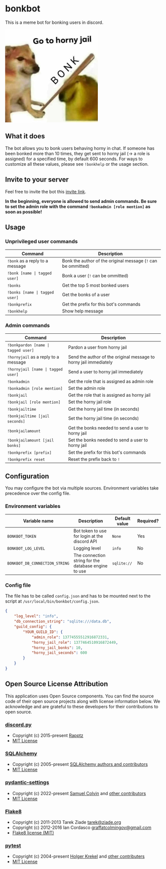 # bonkbot

This is a meme bot for bonking users in discord.

![Horny jail meme](assets/bonk.png)

## What it does
The bot allows you to bonk users behaving horny in chat.
If someone has been bonked more than 10 times, they get sent to horny jail (-> a role is assigned) for a specified time, by default 600 seconds.
For ways to customize all these values, please see `!bonkhelp` or the usage section.

## Invite to your server
Feel free to invite the bot  this [invite link](https://discord.com/oauth2/authorize?client_id=1254550959510519869).

**In the beginning, everyone is allowed to send admin commands. Be sure to set the admin role with the command `!bonkadmin [role mention]` as soon as possible!**

## Usage

### Unprivileged user commands
| Command | Description |
| - | - |
| `!bonk` as a reply to a message | Bonk the author of the original message (`!` can be ommitted) |
| `!bonk [name \| tagged user]` | Bonk a user (`!` can be ommitted) |
| `!bonks` | Get the top 5 most bonked users |
| `!bonks [name \| tagged user]` | Get the bonks of a user |
| `!bonkprefix` | Get the prefix for this bot's commands
| `!bonkhelp` | Show help message |

### Admin commands
| Command | Description |
| - | - |
| `!bonkpardon [name \| tagged user]` | Pardon a user from horny jail |
| `!hornyjail` as a reply to a message | Send the author of the original message to horny jail immediately |
| `!hornyjail [name \| tagged user]` | Send a user to horny jail immediately |
| `!bonkadmin` | Get the role that is assigned as admin role |
| `!bonkadmin [role mention]` | Set the admin role |
| `!bonkjail` | Get the role that is assigned as horny jail |
| `!bonkjail [role mention]` | Set the horny jail role |
| `!bonkjailtime`| Get the horny jail time (in seconds) |
| `!bonkjailtime [jail seconds]` | Set the horny jail time (in seconds) |
| `!bonkjailamount` | Get the bonks needed to send a user to horny jail |
| `!bonkjailamount [jail bonks]` | Set the bonks needed to send a user to horny jail |
| `!bonkprefix [prefix]` | Set the prefix for this bot's commands |
| `!bonkprefix reset` | Reset the prefix back to `!` |

## Configuration

You may configure the bot via multiple sources.
Environment variables take precedence over the config file.

### Environment variables
| Variable name | Description | Default value | Required? |
| - | - | - | - |
| `BONKBOT_TOKEN` | Bot token to use for login at the discord API | `None` | Yes |
| `BONKBOT_LOG_LEVEL` | Logging level | `info` | No |
| `BONKBOT_DB_CONNECTION_STRING` | The connection string for the database engine to use | `sqlite://` | No |

### Config file
The file has to be called `config.json` and has to be mounted next to the script at `/usr/local/bin/bonkbot/config.json`.
```json
{
    "log_level": "info",
    "db_connection_string": "sqlite:///data.db",
    "guild_config": {
        "YOUR_GUILD_ID": {
            "admin_role": 13774555512916872331,
            "horny_jail_role": 1377464510916872449,
            "horny_jail_bonks": 10,
            "horny_jail_seconds": 600
        }
    }
}
```

## Open Source License Attribution

This application uses Open Source components. You can find the source code of their open source projects along with license information below. We acknowledge and are grateful to these developers for their contributions to open source.
### [discord.py](https://github.com/Rapptz/discord.py)
- Copyright (c) 2015-present [Rapptz](https://github.com/Rapptz)
- [MIT License](https://github.com/Rapptz/discord.py/blob/master/LICENSE)

### [SQLAlchemy](https://github.com/sqlalchemy/sqlalchemy)
- Copyright (c) 2005-present [SQLAlchemy authors and contributors](https://github.com/sqlalchemy/sqlalchemy/blob/main/AUTHORS)
- [MIT License](https://github.com/sqlalchemy/sqlalchemy/blob/main/LICENSE)

### [pydantic-settings](https://github.com/pydantic/pydantic-settings)
- Copyright (c) 2022-present [Samuel Colvin](https://github.com/samuelcolvin) and [other contributors](https://github.com/pydantic/pydantic-settings/graphs/contributors)
- [MIT License](https://github.com/pydantic/pydantic-settings/blob/main/LICENSE)

### [Flake8](https://github.com/PyCQA/flake8)
- Copyright (c) 2011-2013 Tarek Ziade <tarek@ziade.org>
- Copyright (c) 2012-2016 Ian Cordasco <graffatcolmingov@gmail.com>
- [Flake8 license (MIT)](https://github.com/PyCQA/flake8/blob/main/LICENSE)

### [pytest](https://github.com/pytest-dev/pytest)
- Copyright (c) 2004-present [Holger Krekel](https://github.com/hpk42) and [other contributers](https://github.com/pytest-dev/pytest/blob/main/AUTHORS)
- [MIT License](https://github.com/pytest-dev/pytest/blob/main/LICENSE)